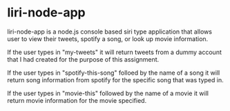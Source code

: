 # liri-node-app

liri-node-app is a node.js console based siri type application that allows user to view their tweets, spotify a song, or look up movie information.

If the user types in "my-tweets" it will return tweets from a dummy account that I had created for the purpose of this assignment.

If the user types in "spotify-this-song" folloed by the name of a song it will return song information from spotify for the specific song that was typed in.

If the user types in "movie-this" followed by the name of a movie it will return movie information for the movie specified.
